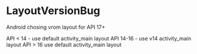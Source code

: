 # LayoutVersionBug

Android chosing vrom layout for API 17+

API < 14 - use default activity_main layout
API 14-16 - use v14 activity_main layout
API > 16 use default activity_main layout
